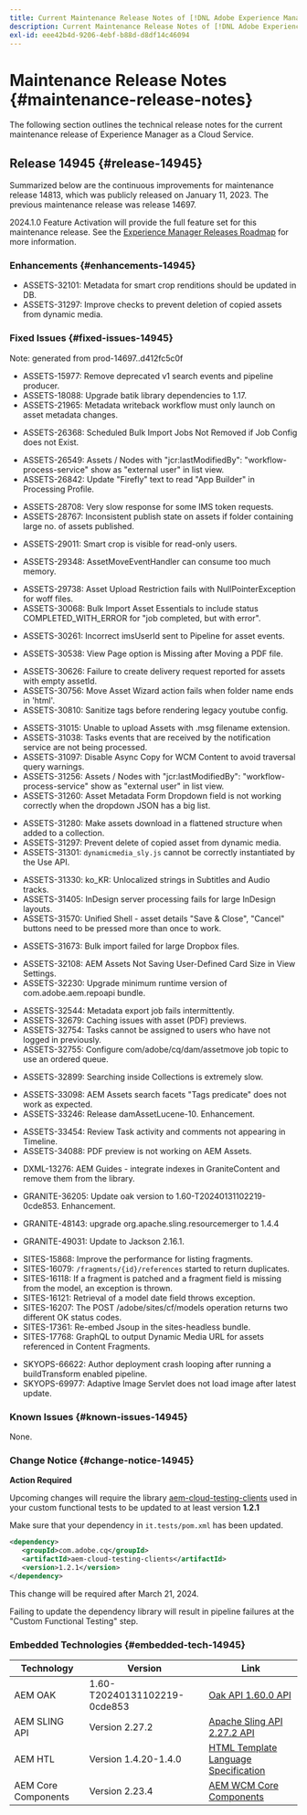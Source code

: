 ```yaml
---
title: Current Maintenance Release Notes of [!DNL Adobe Experience Manager] as a Cloud Service.
description: Current Maintenance Release Notes of [!DNL Adobe Experience Manager] as a Cloud Service.
exl-id: eee42b4d-9206-4ebf-b88d-d8df14c46094
---
```

# Maintenance Release Notes {#maintenance-release-notes}

The following section outlines the technical release notes for the current maintenance release of Experience Manager as a Cloud Service.

## Release 14945 {#release-14945}

Summarized below are the continuous improvements for maintenance release 14813, which was publicly released on January 11, 2023. The previous maintenance release was release 14697.

2024.1.0 Feature Activation will provide the full feature set for this maintenance release. See the [Experience Manager Releases Roadmap](https://experienceleague.adobe.com/docs/experience-manager-release-information/aem-release-updates/update-releases-roadmap.html) for more information.

### Enhancements {#enhancements-14945}

* ASSETS-32101: Metadata for smart crop renditions should be updated in DB.
* ASSETS-31297: Improve checks to prevent deletion of copied assets from dynamic media.

### Fixed Issues {#fixed-issues-14945}

Note: generated from prod-14697..d412fc5c0f
* ASSETS-15977: Remove deprecated v1 search events and pipeline producer.
* ASSETS-18088: Upgrade batik library dependencies to 1.17.
* ASSETS-21965: Metadata writeback workflow must only launch on asset metadata changes.
<!-- * ASSETS-23489: create repository-insights-agent as directCountsPrincipal. -->
<!-- * ASSETS-23815: add subject detection support. -->
<!-- * ASSETS-24739: Disable Frame.io Custom Action Endpoint on Publish. -->
* ASSETS-26368: Scheduled Bulk Import Jobs Not Removed if Job Config does not Exist.
<!-- * ASSETS-26413: XSS in collectionsettings.js * ASSETS-26413 - content model updates. -->
<!-- * ASSETS-26430: XSS in collection.js * ASSETS-26430 - content model exclusions. -->
<!-- * ASSETS-26431: XSS in columnpreview.js * ASSETS-26431 - content model updates. -->
<!-- * ASSETS-26489: Update to cq-dam-content 2.6.1606. Issues fixed: ASSETS-34088, ASSETS-33300, ASSETS-33296, ASSETS-31274, ASSETS-26489. -->
<!-- * ASSETS-26492: XSS in childasset.jsp * ASSETS-28963 [VULN-25903] & ASSETS-26492 SECURITY * Upgrading cq-dam-content version to fix ASSETS-28963 [VULN-25903] & ASSETS-26492. -->
* ASSETS-26549: Assets / Nodes with "jcr:lastModifiedBy": "workflow-process-service" show as "external user" in list view.
* ASSETS-26842: Update "Firefly" text to read "App Builder" in Processing Profile.
<!-- * ASSETS-27066: Update to cq-dam-content 2.6.1556, cq-dam-download 1.0.132. Issues fixed: ASSETS-27066, ASSETS-31280. -->
<!-- * ASSETS-27290: ASSETS-29453 update cq-dam-content version. -->
<!-- * ASSETS-27529: [VULN-25622] Stored XSS in /libs/dam/gui/coral/components/commons/assetselector/test/clientlibs/test/js/demo.js * ASSETS-27529 and ASSETS-31324 updated XSS securities in DAM content. -->
<!-- * ASSETS-28284: ASSETS-29037. -->
* ASSETS-28708: Very slow response for some IMS token requests.
* ASSETS-28767: Inconsistent publish state on assets if folder containing large no. of assets published.
<!-- * ASSETS-28894: XSS in reportlist.js * ASSETS-28894 - update granite.ui.content to 0.8.1376. -->
<!-- * ASSETS-28963: [VULN-25903] & ASSETS-26492 SECURITY * Upgrading cq-dam-content version to fix ASSETS-28963 [VULN-25903] & ASSETS-26492. -->
* ASSETS-29011: Smart crop is visible for read-only users.
<!-- * ASSETS-29037: ASSETS-28284 ASSETS-29037 * ASSETS-29037 isolate /var/dam/subjects cq:tags permission * ASSETS-29037 remove rep:write for content-authors on /var/dam/subjects/persons * ASSETS-29037 remove jcr:read for contributor on /var/dam/subjects/persons * ASSETS-29037 restore group perms on /var/dam/subjects * ASSETS-29037 upgrade it/platform serverside-security test-module to 6.6.136. -->
<!-- * ASSETS-29141: Update to cq-dam-api 6.1.170, cq-dam-core 5.15.68, cq-dam-processor-nui 1.1.808, cq-dam-processor-api 1.1.86, cq-dam-eventing 1.0.36. Issue fixed: ASSETS-29141. -->
* ASSETS-29348: AssetMoveEventHandler can consume too much memory.
<!-- * ASSETS-29453: ASSETS-27290 ASSETS-29453 update cq-dam-content version. -->
<!-- * ASSETS-29454: [VULN-26006] Update cq-dam-content version SECURITY * ASSETS-29454 Updated sidecar version. -->
* ASSETS-29738: Asset Upload Restriction fails with NullPointerException for woff files.
* ASSETS-30068: Bulk Import Asset Essentials to include status COMPLETED_WITH_ERROR for "job completed, but with error".
<!-- * ASSETS-30171: Updated dam-eventing version for ASSETS-30171. -->
* ASSETS-30261: Incorrect imsUserId sent to Pipeline for asset events.
<!-- * ASSETS-30354: XSS in publishwizard wizard.js. -->
<!-- * ASSETS-30405: XSS [VULN-26170]. -->
<!-- * ASSETS-30406: vulnerability fix for video preset editor. -->
<!-- * ASSETS-30410: Update sidecar version. -->
* ASSETS-30538: View Page option is Missing after Moving a PDF file.
<!-- * ASSETS-30591: add ide-support-open-any-class profile. -->
* ASSETS-30626: Failure to create delivery request reported for assets with empty assetId.
* ASSETS-30756: Move Asset Wizard action fails when folder name ends in 'html'.
* ASSETS-30810: Sanitize tags before rendering legacy youtube config.
<!-- * ASSETS-30987: Update eventing bundle for ASSETS-30987. -->
* ASSETS-31015: Unable to upload Assets with .msg filename extension.
* ASSETS-31038: Tasks events that are received by the notification service are not being processed.
* ASSETS-31097: Disable Async Copy for WCM Content to avoid traversal query warnings.
* ASSETS-31256: Assets / Nodes with "jcr:lastModifiedBy": "workflow-process-service" show as "external user" in list view.
* ASSETS-31260: Asset Metadata Form Dropdown field is not working correctly when the dropdown JSON has a big list.
<!-- * ASSETS-31274: Update to cq-dam-content 2.6.1606. Issues fixed: ASSETS-34088, ASSETS-33300, ASSETS-33296, ASSETS-31274, ASSETS-26489. -->
* ASSETS-31280: Make assets download in a flattened structure when added to a collection.
* ASSETS-31297: Prevent delete of copied asset from dynamic media.
* ASSETS-31301: `dynamicmedia_sly.js` cannot be correctly instantiated by the Use API.
<!-- * ASSETS-31324: ASSETS-27529 and ASSETS-31324 updated XSS securities in DAM content. -->
* ASSETS-31330: ko_KR: Unlocalized strings in Subtitles and Audio tracks.
* ASSETS-31405: InDesign server processing fails for large InDesign layouts.
* ASSETS-31570: Unified Shell - asset details "Save & Close", "Cancel" buttons need to be pressed more than once to work.
<!-- * ASSETS-31657: Support new Content Hub service code in granite.auth.ims bundle ASSETS-28708 Instrument exchangeTokenByIMSOrg with trace level timings Update to released granite.auth.ims bundle 1.4.42. -->
* ASSETS-31673: Bulk import failed for large Dropbox files.
<!-- * ASSETS-31715: Allow multiple cloud service integrations in AEM to work with multiple custom actions in Frame.io. -->
<!-- * ASSETS-31817: AEM-CS Work Required for Content Hub MVP. -->
<!-- * ASSETS-31945: [VULN-26683] Cloud Services XSS - /libs/dam/gui/components/admin/processingprofiles/clientlibs/processingprofiles/editprofile.js. -->
<!-- * ASSETS-31981: update granite async version dependency for Async job to batch commits for Asset delete operations when deleting large asset folders. -->
<!-- * ASSETS-32101: Metadata for smart crop renditions should be updated in DB. -->
* ASSETS-32108: AEM Assets Not Saving User-Defined Card Size in View Settings.
* ASSETS-32230: Upgrade minimum runtime version of com.adobe.aem.repoapi bundle.
<!-- * ASSETS-32311: Asset Delivery opt-in for VIP program. -->
<!-- * ASSETS-32382: ASSETS-32455, ASSETS-32382: Changes in connected assets artifacts to remove non test usage of Guava 15. -->
<!-- * ASSETS-32455: ASSETS-32382: Changes in connected assets artifacts to remove non test usage of Guava 15. -->
<!-- * ASSETS-32509: Allowing the Content Hub Client ID. -->
* ASSETS-32544: Metadata export job fails intermittently.
* ASSETS-32679: Caching issues with asset (PDF) previews.
* ASSETS-32754: Tasks cannot be assigned to users who have not logged in previously.
* ASSETS-32755: Configure com/adobe/cq/dam/assetmove job topic to use an ordered queue.
<!-- * ASSETS-32782: Update to cq-dam-repository-insights-agent 1.0.10. Issue fixed: ASSETS-32782. -->
<!-- * ASSETS-32879: Update to cq-dam-api 6.1.172, cq-dam-core 5.15.74, cq-dam-processor-nui 1.1.818. Issue fixed: ASSETS-32879. -->
* ASSETS-32899: Searching inside Collections is extremely slow.
<!-- * ASSETS-32902: Adding a hydration endpoint. -->
<!-- * ASSETS-33003: ASSETS-33003 - [QSBRM] Automated Release. -->
* ASSETS-33098: AEM Assets search facets "Tags predicate" does not work as expected.
* ASSETS-33246: Release damAssetLucene-10. Enhancement.
<!-- * ASSETS-33296: Update to cq-dam-content 2.6.1606. Issues fixed: ASSETS-34088, ASSETS-33300, ASSETS-33296, ASSETS-31274, ASSETS-26489. -->
<!-- * ASSETS-33299: VULN-26916 Update unified-shell-integration-content to v 1.0.96. -->
<!-- * ASSETS-33300: Update to cq-dam-content 2.6.1606. Issues fixed: ASSETS-34088, ASSETS-33300, ASSETS-33296, ASSETS-31274, ASSETS-26489. -->
* ASSETS-33454: Review Task activity and comments not appearing in Timeline.
* ASSETS-34088: PDF preview is not working on AEM Assets.
<!-- * CQ-4354181: html injection in move and mergetag * CQ-4354181 html injection in move and mergetag. -->
<!-- * CQ-4355555: latest AEM and Granite translations. -->
* DXML-13276: AEM Guides - integrate indexes in GraniteContent and remove them from the library.
<!-- * FORMS-11755: SKYOPS-66622,FORMS-11755,FORMS-12151,SKYOPS-69977 - Update to FACT tool version 0.5.180. -->
<!-- * FORMS-12151: SKYOPS-66622,FORMS-11755,FORMS-12151,SKYOPS-69977 - Update to FACT tool version 0.5.180. -->
* GRANITE-36205: Update oak version to 1.60-T20240131102219-0cde853. Enhancement.
<!-- * GRANITE-45379: override oak.fastQuerySize property for system principals * GRANITE-45379 keep oak.version in sync. -->
<!-- * GRANITE-48110: upgrade quickstart-maven-plugin. -->
* GRANITE-48143: upgrade org.apache.sling.resourcemerger to 1.4.4 
<!-- * GRANITE-48199: remove com.adobe.granite.toggle.impl.dev from ethos feature. -->
<!-- * GRANITE-48813: GRANITE-48830 GRANITE-48834 GRANITE-48813 upgrade .auth.ims .auth.oauth. -->
<!-- * GRANITE-48830: GRANITE-48834 GRANITE-48813 upgrade .auth.ims .auth.oauth * GRANITE-48830 AEM to IMS integration in stage has become too unstable - update to granite.auth.ims bundle version 1.4.50 which has the max ttl fix in it * GRANITE-48830 AEM to IMS integration in stage has become too unstable - update to granite.auth.ims bundle version 1.4.52 which has the max ttl fix in it. -->
<!-- * GRANITE-48834: GRANITE-48830 GRANITE-48834 GRANITE-48813 upgrade .auth.ims .auth.oauth. -->
* GRANITE-49031: Update to Jackson 2.16.1.
<!-- * GRANITE-50157: safer redirects to inbox task URLs. -->
<!-- * SITES-15030: SITES-16121, SITES-16207, SITES-15868, SITES-16118, SITES-16079. -->
* SITES-15868: Improve the performance for listing fragments.
* SITES-16079: `/fragments/{id}/references` started to return duplicates.
* SITES-16118: If a fragment is patched and a fragment field is missing from the model, an exception is thrown.
* SITES-16121: Retrieval of a model date field throws exception.
* SITES-16207: The POST /adobe/sites/cf/models operation returns two different OK status codes.
* SITES-17361: Re-embed Jsoup in the sites-headless bundle.
* SITES-17768: GraphQL to output Dynamic Media URL for assets referenced in Content Fragments.
<!-- * SITES-18021: Update cq-content-sync to 5.14.2. -->
* SKYOPS-66622: Author deployment crash looping after running a buildTransform enabled pipeline.
* SKYOPS-69977: Adaptive Image Servlet does not load image after latest update.
<!-- * VULN-25622: ***-*** ASSETS-27529 [VULN-25622] Stored XSS in /libs/dam/gui/coral/components/commons/assetselector/test/clientlibs/test/js/demo.js. -->
<!-- * VULN-25903: ***-*** ASSETS-28963 [VULN-25903] & ASSETS-26492 SECURITY * Upgrading cq-dam-content version to fix ASSETS-28963 [VULN-25903] & ASSETS-26492. -->
<!-- * VULN-26006: ***-*** ASSETS-29454: [VULN-26006] Update cq-dam-content version SECURITY. -->
<!-- * VULN-26170: ***-*** ASSETS-30405: XSS [VULN-26170]. -->
<!-- * VULN-26683: ***-*** ASSETS-31945 [VULN-26683] Cloud Services XSS - /libs/dam/gui/components/admin/processingprofiles/clientlibs/processingprofiles/editprofile.js. -->
<!-- * VULN-26916: ***-*** ASSETS-33299 VULN-26916 Update unified-shell-integration-content to v 1.0.96. -->


### Known Issues {#known-issues-14945}

None.

### Change Notice {#change-notice-14945}

**Action Required**

Upcoming changes will require the library [aem-cloud-testing-clients](https://github.com/adobe/aem-testing-clients) used in your custom functional tests to be updated to at least version **1.2.1**

Make sure that your dependency in `it.tests/pom.xml` has been updated.

```xml
<dependency>
   <groupId>com.adobe.cq</groupId>
   <artifactId>aem-cloud-testing-clients</artifactId>
   <version>1.2.1</version>
</dependency>
```

This change will be required after March 21, 2024.

Failing to update the dependency library will result in pipeline failures at the "Custom Functional Testing" step.

### Embedded Technologies {#embedded-tech-14945}

|Technology|Version|Link|
|---|---|---|
|AEM OAK |1.60-T20240131102219-0cde853|[Oak API 1.60.0 API](https://www.javadoc.io/doc/org.apache.jackrabbit/oak-api/1.60.0/index.html)| 
|AEM SLING API |Version 2.27.2 |[Apache Sling API 2.27.2 API](https://www.javadoc.io/doc/org.apache.sling/org.apache.sling.api/latest/index.html)|
|AEM HTL|Version 1.4.20-1.4.0 |[HTML Template Language Specification](https://github.com/adobe/htl-spec)|
|AEM Core Components|Version 2.23.4|[AEM WCM Core Components](https://github.com/adobe/aem-core-wcm-components)|

